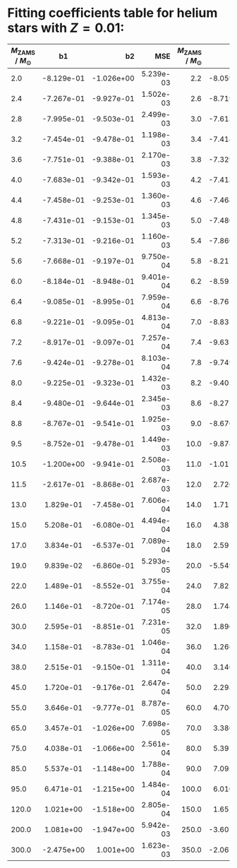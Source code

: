 # Fitting coefficients table for helium stars with  $Z=0.01$: 

| $M_{\text{ZAMS}}$ / $M_{\odot}$  |  b1  | b2   | MSE  |   $M_{\text{ZAMS}}$ / $M_{\odot}$   |  b1 |  b2 |  MSE | 
| ------------------|:-------------:| ----:|----:|------:|------:|-------:|-------:|
| 2.0 |  -8.129e-01 |  -1.026e+00 |  5.239e-03 |  2.2 |  -8.059e-01 |  -9.980e-01 |  4.013e-03 | 
| 2.4 |  -7.267e-01 |  -9.927e-01 |  1.502e-03 |  2.6 |  -8.719e-01 |  -9.156e-01 |  4.551e-03 | 
| 2.8 |  -7.995e-01 |  -9.503e-01 |  2.499e-03 |  3.0 |  -7.613e-01 |  -9.524e-01 |  2.441e-03 | 
| 3.2 |  -7.454e-01 |  -9.478e-01 |  1.198e-03 |  3.4 |  -7.414e-01 |  -9.402e-01 |  1.179e-03 | 
| 3.6 |  -7.751e-01 |  -9.388e-01 |  2.170e-03 |  3.8 |  -7.329e-01 |  -9.357e-01 |  7.751e-04 | 
| 4.0 |  -7.683e-01 |  -9.342e-01 |  1.593e-03 |  4.2 |  -7.413e-01 |  -9.293e-01 |  1.135e-03 | 
| 4.4 |  -7.458e-01 |  -9.253e-01 |  1.360e-03 |  4.6 |  -7.464e-01 |  -9.251e-01 |  1.472e-03 | 
| 4.8 |  -7.431e-01 |  -9.153e-01 |  1.345e-03 |  5.0 |  -7.480e-01 |  -9.168e-01 |  1.259e-03 | 
| 5.2 |  -7.313e-01 |  -9.216e-01 |  1.160e-03 |  5.4 |  -7.860e-01 |  -9.150e-01 |  1.172e-03 | 
| 5.6 |  -7.668e-01 |  -9.197e-01 |  9.750e-04 |  5.8 |  -8.217e-01 |  -9.066e-01 |  9.128e-04 | 
| 6.0 |  -8.184e-01 |  -8.948e-01 |  9.401e-04 |  6.2 |  -8.592e-01 |  -9.013e-01 |  9.238e-04 | 
| 6.4 |  -9.085e-01 |  -8.995e-01 |  7.959e-04 |  6.6 |  -8.761e-01 |  -8.967e-01 |  4.047e-04 | 
| 6.8 |  -9.221e-01 |  -9.095e-01 |  4.813e-04 |  7.0 |  -8.837e-01 |  -9.069e-01 |  3.643e-04 | 
| 7.2 |  -8.917e-01 |  -9.097e-01 |  7.257e-04 |  7.4 |  -9.631e-01 |  -9.274e-01 |  1.112e-03 | 
| 7.6 |  -9.424e-01 |  -9.278e-01 |  8.103e-04 |  7.8 |  -9.749e-01 |  -9.329e-01 |  6.263e-04 | 
| 8.0 |  -9.225e-01 |  -9.323e-01 |  1.432e-03 |  8.2 |  -9.403e-01 |  -9.426e-01 |  1.285e-03 | 
| 8.4 |  -9.480e-01 |  -9.644e-01 |  2.345e-03 |  8.6 |  -8.271e-01 |  -9.331e-01 |  1.678e-03 | 
| 8.8 |  -8.767e-01 |  -9.541e-01 |  1.925e-03 |  9.0 |  -8.676e-01 |  -9.595e-01 |  1.416e-03 | 
| 9.5 |  -8.752e-01 |  -9.478e-01 |  1.449e-03 |  10.0 |  -9.874e-01 |  -9.716e-01 |  1.956e-03 | 
| 10.5 |  -1.200e+00 |  -9.941e-01 |  2.508e-03 |  11.0 |  -1.017e+00 |  -9.655e-01 |  2.581e-03 | 
| 11.5 |  -2.617e-01 |  -8.868e-01 |  2.687e-03 |  12.0 |  2.726e-01 |  -7.657e-01 |  2.124e-03 | 
| 13.0 |  1.829e-01 |  -7.458e-01 |  7.606e-04 |  14.0 |  1.715e-01 |  -6.848e-01 |  6.769e-04 | 
| 15.0 |  5.208e-01 |  -6.080e-01 |  4.494e-04 |  16.0 |  4.387e-01 |  -6.271e-01 |  5.330e-04 | 
| 17.0 |  3.834e-01 |  -6.537e-01 |  7.089e-04 |  18.0 |  2.595e-01 |  -6.588e-01 |  8.883e-04 | 
| 19.0 |  9.839e-02 |  -6.860e-01 |  5.293e-05 |  20.0 |  -5.549e-02 |  -7.085e-01 |  2.101e-05 | 
| 22.0 |  1.489e-01 |  -8.552e-01 |  3.755e-04 |  24.0 |  7.825e-02 |  -8.629e-01 |  8.517e-05 | 
| 26.0 |  1.146e-01 |  -8.720e-01 |  7.174e-05 |  28.0 |  1.744e-01 |  -8.766e-01 |  3.919e-05 | 
| 30.0 |  2.595e-01 |  -8.851e-01 |  7.231e-05 |  32.0 |  1.890e-01 |  -8.907e-01 |  2.194e-04 | 
| 34.0 |  1.158e-01 |  -8.783e-01 |  1.046e-04 |  36.0 |  1.266e-01 |  -8.970e-01 |  1.503e-04 | 
| 38.0 |  2.515e-01 |  -9.150e-01 |  1.311e-04 |  40.0 |  3.140e-01 |  -9.215e-01 |  1.411e-04 | 
| 45.0 |  1.720e-01 |  -9.176e-01 |  2.647e-04 |  50.0 |  2.298e-01 |  -9.307e-01 |  9.905e-05 | 
| 55.0 |  3.646e-01 |  -9.777e-01 |  8.787e-05 |  60.0 |  4.706e-01 |  -1.014e+00 |  1.067e-04 | 
| 65.0 |  3.457e-01 |  -1.026e+00 |  7.698e-05 |  70.0 |  3.386e-01 |  -1.043e+00 |  1.153e-04 | 
| 75.0 |  4.038e-01 |  -1.066e+00 |  2.561e-04 |  80.0 |  5.397e-01 |  -1.123e+00 |  1.399e-04 | 
| 85.0 |  5.537e-01 |  -1.148e+00 |  1.788e-04 |  90.0 |  7.092e-01 |  -1.210e+00 |  1.552e-04 | 
| 95.0 |  6.471e-01 |  -1.215e+00 |  1.484e-04 |  100.0 |  6.010e-01 |  -1.228e+00 |  2.496e-04 | 
| 120.0 |  1.021e+00 |  -1.518e+00 |  2.805e-04 |  150.0 |  1.651e+00 |  -2.019e+00 |  5.131e-04 | 
| 200.0 |  1.081e+00 |  -1.947e+00 |  5.942e-03 |  250.0 |  -3.607e+00 |  1.752e+00 |  3.005e-03 | 
| 300.0 |  -2.475e+00 |  1.001e+00 |  1.623e-03 |  350.0 |  -2.067e+00 |  7.602e-01 |  8.803e-04 | 
